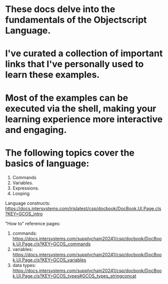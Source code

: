 # These docs delve into the fundamentals of the Objectscript Language. 
# I've curated a collection of important links that I've personally used to learn these examples. 
# Most of the examples can be executed via the shell, making your learning experience more interactive and engaging.

# The following topics cover the basics of language:
1. Commands
2. Variables.
3. Expressions.
4. Looping

Language constructs:
https://docs.intersystems.com/irislatest/csp/docbook/DocBook.UI.Page.cls?KEY=GCOS_intro

"How to" reference pages:
1. commands:  https://docs.intersystems.com/supplychain20241/csp/docbook/DocBook.UI.Page.cls?KEY=GCOS_commands
2. variables: https://docs.intersystems.com/supplychain20241/csp/docbook/DocBook.UI.Page.cls?KEY=GCOS_variables
3. data types: https://docs.intersystems.com/supplychain20241/csp/docbook/DocBook.UI.Page.cls?KEY=GCOS_types#GCOS_types_stringconcat
